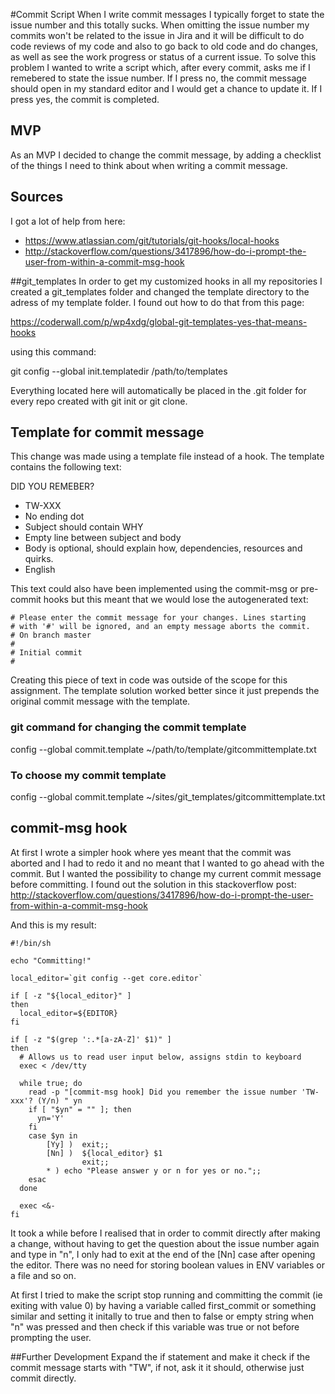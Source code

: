#Commit Script
When I write commit messages I typically forget to state the issue number and this totally sucks. When omitting the issue number my commits won't be related to the issue in Jira and it will be difficult to do code reviews of my code and also to go back to old code and do changes, as well as see the work progress or status of a current issue.
To solve this problem I wanted to write a script which, after every commit, asks me if I remebered to state the issue number. If I press no, the commit message should open in my standard editor and I would get a chance to update it. If I press yes, the commit is completed.

## MVP
As an MVP I decided to change the commit message, by adding a checklist of the things I need to think about when writing a commit message.

## Sources
I got a lot of help from here:

  * https://www.atlassian.com/git/tutorials/git-hooks/local-hooks
  * http://stackoverflow.com/questions/3417896/how-do-i-prompt-the-user-from-within-a-commit-msg-hook

##git_templates
In order to get my customized hooks in all my repositories I created a git_templates folder and changed the template directory to the adress of my template folder. I found out how to do that from this page:

  https://coderwall.com/p/wp4xdg/global-git-templates-yes-that-means-hooks

using this command:

  git config --global init.templatedir /path/to/templates

Everything located here will automatically be placed in the .git folder for every repo created with git init or git clone.

## Template for commit message

This change was made using a template file instead of a hook.
The template contains the following text:

   DID YOU REMEBER?

   * TW-XXX
   * No ending dot
   * Subject should contain WHY
   * Empty line between subject and body
   * Body is optional, should explain how, dependencies, resources and quirks.
   * English

This text could also have been implemented using the commit-msg or pre-commit hooks but this meant that we would lose the autogenerated text:

    # Please enter the commit message for your changes. Lines starting
    # with '#' will be ignored, and an empty message aborts the commit.
    # On branch master
    #
    # Initial commit
    #

Creating this piece of text in code was outside of the scope for this assignment.
The template solution worked better since it just prepends the original commit message with the template.

### git command for changing the commit template
  config --global commit.template ~/path/to/template/gitcommittemplate.txt

### To choose my commit template
  config --global commit.template ~/sites/git_templates/gitcommittemplate.txt

## commit-msg hook
At first I wrote a simpler hook where yes meant that the commit was aborted and I had to redo it and no meant that I wanted to go ahead with the commit.
But I wanted the possibility to change my current commit message before committing. I found out the solution in this stackoverflow post:
  http://stackoverflow.com/questions/3417896/how-do-i-prompt-the-user-from-within-a-commit-msg-hook

And this is my result:

    #!/bin/sh

    echo "Committing!"

    local_editor=`git config --get core.editor`

    if [ -z "${local_editor}" ]
    then
      local_editor=${EDITOR}
    fi

    if [ -z "$(grep ':.*[a-zA-Z]' $1)" ]
    then
      # Allows us to read user input below, assigns stdin to keyboard
      exec < /dev/tty

      while true; do
        read -p "[commit-msg hook] Did you remember the issue number 'TW-xxx'? (Y/n) " yn
        if [ "$yn" = "" ]; then
          yn='Y'
        fi
        case $yn in
            [Yy] )  exit;;
            [Nn] )  ${local_editor} $1
                    exit;;
            * ) echo "Please answer y or n for yes or no.";;
        esac
      done

      exec <&-
    fi

It took a while before I realised that in order to commit directly after making a change, without having to get the question about the issue number again and type in "n", I only had to exit at the end of the [Nn] case after opening the editor. There was no need for storing boolean values in ENV variables or a file and so on.

At first I tried to make the script stop running and committing the commit (ie exiting with value 0) by having a variable called first_commit or something similar and setting it initally to true and then to false or empty string when "n" was pressed and then check if this variable was true or not before prompting the user.


##Further Development
Expand the if statement and make it check if the commit message starts with "TW", if not, ask it it should, otherwise just commit directly.
